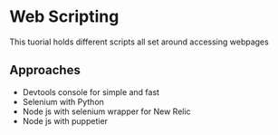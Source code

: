 # Web Scripting
This tuorial holds different scripts all set around accessing webpages

## Approaches
- Devtools console for simple and fast
- Selenium with Python
- Node js with selenium wrapper for New Relic
- Node js with puppetier 